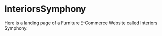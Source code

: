 # InteriorsSymphony
Here is a landing page of a Furniture E-Commerce Website called Interiors Symphony.
